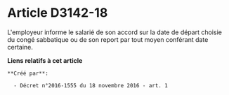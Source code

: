 # Article D3142-18

L'employeur informe le salarié de son accord sur la date de départ choisie du congé sabbatique ou de son report par tout
moyen conférant date certaine.

**Liens relatifs à cet article**

	**Créé par**:

	  - Décret n°2016-1555 du 18 novembre 2016 - art. 1
